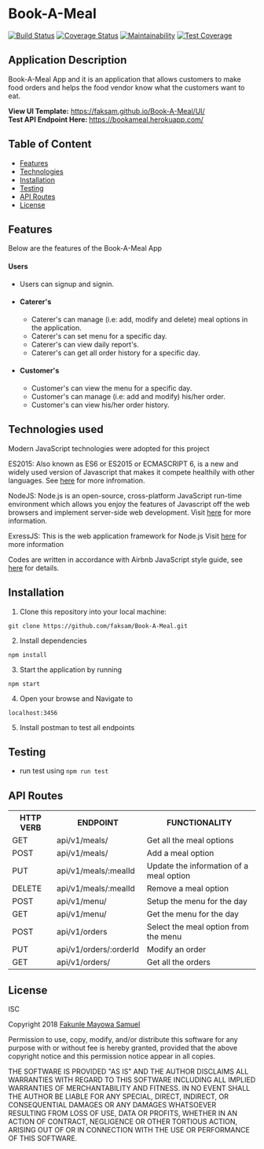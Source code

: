 # Book-A-Meal

[![Build Status](https://travis-ci.org/faksam/Book-A-Meal.svg?branch=develop)](https://travis-ci.org/faksam/Book-A-Meal) [![Coverage Status](https://coveralls.io/repos/github/faksam/Book-A-Meal/badge.svg?branch=develop)](https://coveralls.io/github/faksam/Book-A-Meal?branch=develop) [![Maintainability](https://api.codeclimate.com/v1/badges/a99a88d28ad37a79dbf6/maintainability)](https://codeclimate.com/github/codeclimate/codeclimate/maintainability) [![Test Coverage](https://api.codeclimate.com/v1/badges/a99a88d28ad37a79dbf6/test_coverage)](https://codeclimate.com/github/codeclimate/codeclimate/test_coverage)


## Application Description
Book-A-Meal App and it is an application that allows customers to make food orders and helps the food vendor know what the customers want to eat.

<b> View UI Template:</b> https://faksam.github.io/Book-A-Meal/UI/
 <br/><b> Test API Endpoint Here: </b> https://bookameal.herokuapp.com/
## Table of Content

 * [Features](#features)
 * [Technologies](#technologies)
 * [Installation](#installation)
 * [Testing](#testing)
 * [API Routes](#api-routes)
 * [License](#license)

## Features
Below are the features of the Book-A-Meal App
####  Users
* Users can signup and signin.
* #### Caterer's
  * Caterer's can manage (i.e: add, modify and delete) meal options in the application.
  * Caterer's can set menu for a specific day.
  * Caterer's can view daily report's.
  * Caterer's can get all order history for a specific day.
* #### Customer's
  * Customer's can view the menu for a specific day.
  * Customer's can manage (i.e: add and modify) his/her order.
  * Customer's can view his/her order history.

## Technologies used

Modern JavaScript technologies were adopted for this project

ES2015: Also known as ES6 or ES2015 or ECMASCRIPT 6, is a new and widely used version of Javascript
that makes it compete healthily with other languages. See [here](https://en.wikipedia.org/wiki/ECMAScript) for more infromation.

NodeJS: Node.js is an open-source, cross-platform JavaScript run-time environment which allows you enjoy the features of Javascript off the web browsers and implement server-side web development.
Visit [here](https://nodejs.org/en/) for more information.

ExressJS: This is the web application framework for Node.js
Visit [here](https://expressjs.com) for more information

Codes are written in accordance with Airbnb JavaScript style guide, see [here](https://github.com/airbnb/javascript) for details.

## Installation
1. Clone this repository into your local machine:

`git clone https://github.com/faksam/Book-A-Meal.git`

2. Install dependencies

`npm install`

3. Start the application by running

`npm start`

4. Open your browse and Navigate to

`localhost:3456`

5. Install postman to test all endpoints

## Testing

- run test using `npm run test`    

## API Routes

<table>
<tr><th>HTTP VERB</th><th>ENDPOINT</th><th>FUNCTIONALITY</th></tr>

<tr><td>GET</td> <td>api/v1/meals/</td> <td>Get all the meal options</td></tr>

<tr><td>POST</td> <td>api/v1/meals/</td>  <td>Add a meal option</td></tr>

<tr><td>PUT</td> <td>api/v1/meals/:mealId</td>  <td>Update the information of a meal option</td></tr>

<tr><td>DELETE</td> <td>api/v1/meals/:mealId</td>  <td>Remove a meal option</td></tr>


<tr><td>POST</td> <td>api/v1/menu/</td> <td>Setup the menu for the day</td></tr>

<tr><td>GET</td> <td>api/v1/menu/</td> <td>Get the menu for the day</td></tr>


<tr><td>POST</td> <td>api/v1/orders</td>  <td>Select the meal option from the menu</td></tr>

<tr><td>PUT</td> <td>api/v1/orders/:orderId</td>  <td>Modify an order</td></tr>

<tr><td>GET</td> <td>api/v1/orders/</td> <td>Get all the orders</td></tr>
</table>

## License
ISC

Copyright 2018 [Fakunle Mayowa Samuel](http://fakunlesamuel.com)

Permission to use, copy, modify, and/or distribute this software for any purpose with or without fee is hereby granted, provided that the above copyright notice and this permission notice appear in all copies.

THE SOFTWARE IS PROVIDED "AS IS" AND THE AUTHOR DISCLAIMS ALL WARRANTIES WITH REGARD TO THIS SOFTWARE INCLUDING ALL IMPLIED WARRANTIES OF MERCHANTABILITY AND FITNESS. IN NO EVENT SHALL THE AUTHOR BE LIABLE FOR ANY SPECIAL, DIRECT, INDIRECT, OR CONSEQUENTIAL DAMAGES OR ANY DAMAGES WHATSOEVER RESULTING FROM LOSS OF USE, DATA OR PROFITS, WHETHER IN AN ACTION OF CONTRACT, NEGLIGENCE OR OTHER TORTIOUS ACTION, ARISING OUT OF OR IN CONNECTION WITH THE USE OR PERFORMANCE OF THIS SOFTWARE.
